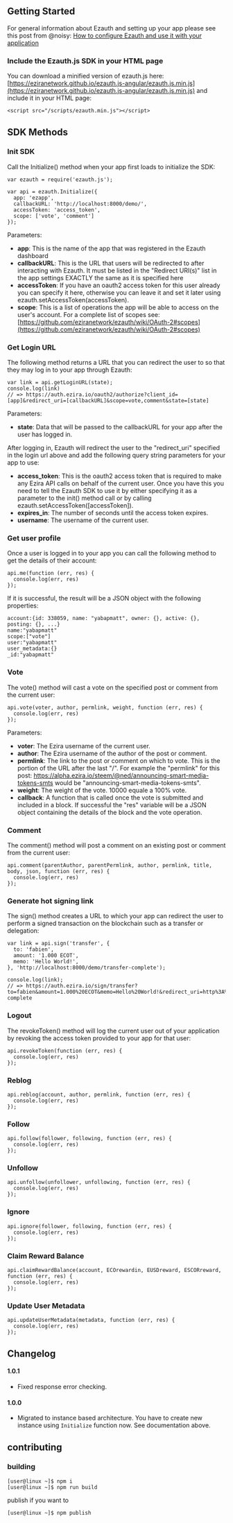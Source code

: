 ## Getting Started
For general information about Ezauth and setting up your app please see this post from @noisy: [How to configure Ezauth and use it with your application](https://ezira.io/steemconnect/@noisy/how-to-configure-steemconnect-v2-and-use-it-with-your-application-how-it-works-and-how-it-is-different-from-v1)

### Include the Ezauth.js SDK in your HTML page
You can download a minified version of ezauth.js here: [https://eziranetwork.github.io/ezauth.js-angular/ezauth.js.min.js](https://eziranetwork.github.io/ezauth.js-angular/ezauth.js.min.js) and include it in your HTML page:
```
<script src="/scripts/ezauth.min.js"></script>
```

## SDK Methods
### Init SDK
Call the Initialize() method when your app first loads to initialize the SDK:
```
var ezauth = require('ezauth.js');

var api = ezauth.Initialize({
  app: 'ezapp',
  callbackURL: 'http://localhost:8000/demo/',
  accessToken: 'access_token',
  scope: ['vote', 'comment']
});
```
Parameters:
- __app__: This is the name of the app that was registered in the Ezauth dashboard
- __callbackURL__: This is the URL that users will be redirected to after interacting with Ezauth. It must be listed in the "Redirect URI(s)" list in the app settings EXACTLY the same as it is specified here
- __accessToken__: If you have an oauth2 access token for this user already you can specify it here, otherwise you can leave it and set it later using ezauth.setAccessToken(accessToken).
- __scope__: This is a list of operations the app will be able to access on the user's account. For a complete list of scopes see: [https://github.com/eziranetwork/ezauth/wiki/OAuth-2#scopes](https://github.com/eziranetwork/ezauth/wiki/OAuth-2#scopes)

### Get Login URL
The following method returns a URL that you can redirect the user to so that they may log in to your app through Ezauth:
```
var link = api.getLoginURL(state);
console.log(link)
// => https://auth.ezira.io/oauth2/authorize?client_id=[app]&redirect_uri=[callbackURL]&scope=vote,comment&state=[state]
```
Parameters:
- __state__: Data that will be passed to the callbackURL for your app after the user has logged in.

After logging in, Ezauth will redirect the user to the "redirect_uri" specified in the login url above and add the following query string parameters for your app to use:
- __access_token__: This is the oauth2 access token that is required to make any Ezira API calls on behalf of the current user. Once you have this you need to tell the Ezauth SDK to use it by either specifying it as a parameter to the init() method call or by calling ezauth.setAccessToken([accessToken]).
- __expires_in__: The number of seconds until the access token expires.
- __username__: The username of the current user.

### Get user profile
Once a user is logged in to your app you can call the following method to get the details of their account:
```
api.me(function (err, res) {
  console.log(err, res)
});
```
If it is successful, the result will be a JSON object with the following properties:
```
account:{id: 338059, name: "yabapmatt", owner: {}, active: {}, posting: {}, ...}
name:"yabapmatt"
scope:["vote"]
user:"yabapmatt"
user_metadata:{}
_id:"yabapmatt"
```

### Vote
The vote() method will cast a vote on the specified post or comment from the current user:
```
api.vote(voter, author, permlink, weight, function (err, res) {
  console.log(err, res)
});
```
Parameters:
- __voter__: The Ezira username of the current user.
- __author__: The Ezira username of the author of the post or comment.
- __permlink__: The link to the post or comment on which to vote. This is the portion of the URL after the last "/". For example the "permlink" for this post: https://alpha.ezira.io/steem/@ned/announcing-smart-media-tokens-smts would be "announcing-smart-media-tokens-smts".
- __weight__: The weight of the vote. 10000 equale a 100% vote.
- __callback__: A function that is called once the vote is submitted and included in a block. If successful the "res" variable will be a JSON object containing the details of the block and the vote operation.

### Comment
The comment() method will post a comment on an existing post or comment from the current user:
```
api.comment(parentAuthor, parentPermlink, author, permlink, title, body, json, function (err, res) {
  console.log(err, res)
});
```

### Generate hot signing link
The sign() method creates a URL to which your app can redirect the user to perform a signed transaction on the blockchain such as a transfer or delegation:
```
var link = api.sign('transfer', {
  to: 'fabien',
  amount: '1.000 ECOT',
  memo: 'Hello World!',
}, 'http://localhost:8000/demo/transfer-complete');

console.log(link);
// => https://auth.ezira.io/sign/transfer?to=fabien&amount=1.000%20ECOT&memo=Hello%20World!&redirect_uri=http%3A%2F%2Flocalhost%3A8000%2Fdemo%2Ftransfer-complete
```

### Logout
The revokeToken() method will log the current user out of your application by revoking the access token provided to your app for that user: 
```
api.revokeToken(function (err, res) {
  console.log(err, res)
});
```

### Reblog
```
api.reblog(account, author, permlink, function (err, res) {
  console.log(err, res)
});
```

### Follow
```
api.follow(follower, following, function (err, res) {
  console.log(err, res)
});
```

### Unfollow
```
api.unfollow(unfollower, unfollowing, function (err, res) {
  console.log(err, res)
});
```

### Ignore
```
api.ignore(follower, following, function (err, res) {
  console.log(err, res)
});
```

### Claim Reward Balance
```
api.claimRewardBalance(account, ECOrewardin, EUSDreward, ESCORreward, function (err, res) {
  console.log(err, res)
});
```

### Update User Metadata
```
api.updateUserMetadata(metadata, function (err, res) {
  console.log(err, res)
});
```

## Changelog
#### 1.0.1
- Fixed response error checking.

#### 1.0.0
- Migrated to instance based architecture. You have to create new instance using `Initialize` function now. See documentation above.

## contributing

### building

```console
[user@linux ~]$ npm i
[user@linux ~]$ npm run build
```
publish if you want to
```console
[user@linux ~]$ npm publish
```